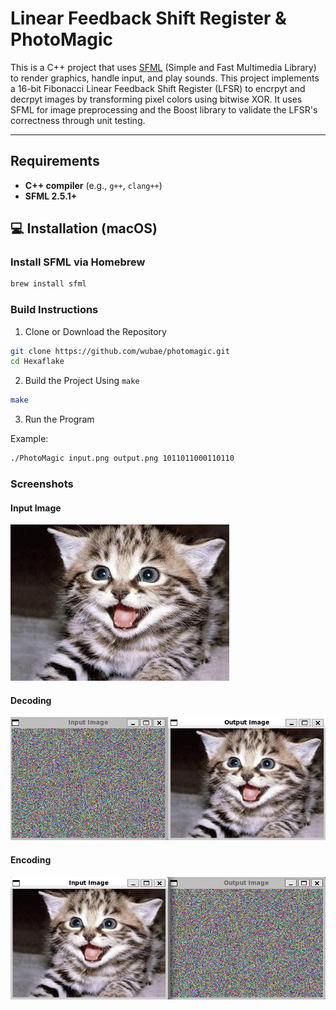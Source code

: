 # Linear Feedback Shift Register & PhotoMagic
This is a C++ project that uses [SFML](https://www.sfml-dev.org/) (Simple and Fast Multimedia Library) to render graphics, handle input, and play sounds. This project implements a 16-bit Fibonacci Linear Feedback Shift Register (LFSR) to encrpyt and decrpyt images by transforming pixel colors using bitwise XOR. It uses SFML for image preprocessing and the Boost library to validate the LFSR's correctness through unit testing.

---

## Requirements

- **C++ compiler** (e.g., `g++`, `clang++`)
- **SFML 2.5.1+**

## 💻 Installation (macOS)

### Install SFML via Homebrew
```bash
brew install sfml
```

### Build Instructions
1. Clone or Download the Repository
```bash
git clone https://github.com/wubae/photomagic.git
cd Hexaflake
```

2. Build the Project Using `make`
```bash
make
```

3. Run the Program

Example:
```bash
./PhotoMagic input.png output.png 1011011000110110
```

### Screenshots
#### Input Image
![Input File](/input-file.png)

#### Decoding
![Decoding](/decoding_screenshot.png)

#### Encoding
![Encoding](/encoding_screenshot.png)
